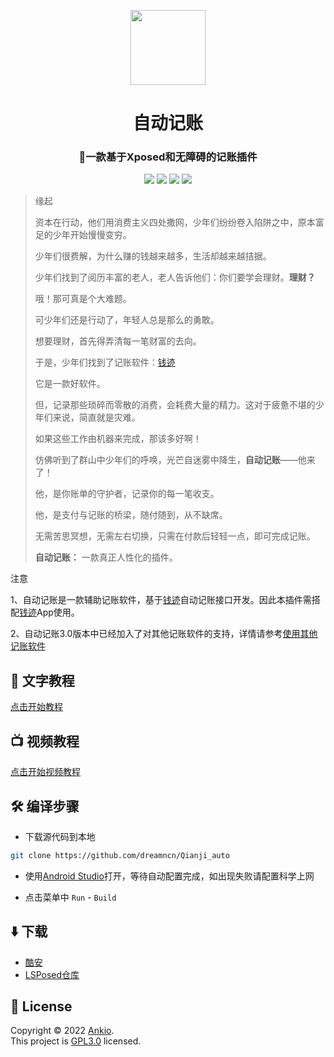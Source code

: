 
<p align="center">
<img src="https://cdn.jsdelivr.net/gh/dreamncn/picBed@master/uPic/2022_01_02_21_04_42_1641128682_1641128682216_WVHsgT.png" width=120 style="text-align:center">
 <h1 align="center">自动记账</h1>
 <h3 align="center">🚀一款基于Xposed和无障碍的记账插件</h3>
<p align="center">
<img src="https://img.shields.io/static/v1?label=framework&message=Xposed&color=success&style=for-the-badge"/>
 <img src="https://img.shields.io/static/v1?label=licenes&message=GPL3.0&color=important&style=for-the-badge"/>
 <img src="https://img.shields.io/github/stars/dreamncn/Qianji_auto.svg?style=for-the-badge"/>
 <img src="https://img.shields.io/static/v1?label=download&message=44K&color=9cf&style=for-the-badge"/>
</p>
</p>


> 缘起
> 
> 资本在行动，他们用消费主义四处撒网，少年们纷纷卷入陷阱之中，原本富足的少年开始慢慢变穷。
> 
> 少年们很费解，为什么赚的钱越来越多，生活却越来越拮据。
> 
> 少年们找到了阅历丰富的老人，老人告诉他们：你们要学会理财。**理财？**
> 
> 哦！那可真是个大难题。
> 
> 可少年们还是行动了，年轻人总是那么的勇敢。
> 
> 想要理财，首先得弄清每一笔财富的去向。
> 
> 于是，少年们找到了记账软件：[钱迹](https://www.coolapk.com/apk/com.mutangtech.qianji)
> 
> 它是一款好软件。
> 
> 但，记录那些琐碎而零散的消费，会耗费大量的精力。这对于疲惫不堪的少年们来说，简直就是灾难。
> 
> 如果这些工作由机器来完成，那该多好啊！
> 
> 仿佛听到了群山中少年们的呼唤，光芒自迷雾中降生，**自动记账**——他来了！
> 
> 他，是你账单的守护者，记录你的每一笔收支。
> 
> 他，是支付与记账的桥梁，随付随到，从不缺席。
> 
> 无需苦思冥想，无需左右切换，只需在付款后轻轻一点，即可完成记账。
> 
> **自动记账：** 一款真正人性化的插件。


 注意 

 1、自动记账是一款辅助记账软件，基于[钱迹](https://www.coolapk.com/apk/com.mutangtech.qianji)自动记账接口开发。因此本插件需搭配[钱迹](https://www.coolapk.com/apk/com.mutangtech.qianji)App使用。<br/>

 2、自动记账3.0版本中已经加入了对其他记账软件的支持，详情请参考[使用其他记账软件]()



## 📖 文字教程

[点击开始教程](https://auto.ankio.net)


## 📺 视频教程

[点击开始视频教程](https://player.bilibili.com/player.html?aid=289448844&bvid=BV1Hf4y147Yi&cid=303785417&page=1)

## 🛠️ 编译步骤

- 下载源代码到本地

```bash
git clone https://github.com/dreamncn/Qianji_auto
```

- 使用[Android Studio](https://developer.android.com/studio)打开，等待自动配置完成，如出现失败请配置科学上网

- 点击菜单中 `Run` - `Build`

## ⬇️ 下载

- [酷安](https://www.coolapk.com/apk/cn.dreamn.qianji_auto)
- [LSPosed仓库](https://github.com/Xposed-Modules-Repo/cn.dreamn.qianji_auto/releases/tag/v3.2.4)


## 📝 License

Copyright © 2022 [Ankio](https://www.ankio.net).<br />
This project is [GPL3.0](https://github.com/dreamncn/Qianji_auto/blob/master/LICENSE) licensed.




 
